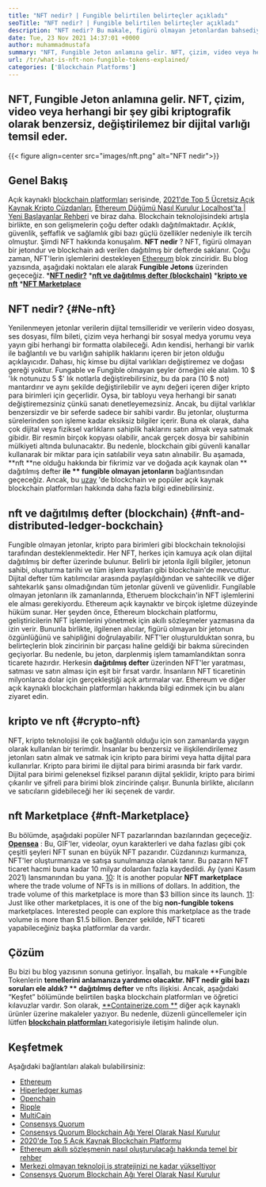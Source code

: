 ```yaml
---
title: "NFT nedir? | Fungible belirtilen belirteçler açıkladı" 
seoTitle: "NFT nedir? | Fungible belirtilen belirteçler açıkladı" 
description: "NFT nedir? Bu makale, figürü olmayan jetonlardan bahsediyor. NFT, tam meta verilere sahip dağıtılmış bir defterde depolanan benzersiz bir dijital veri birimidir." 
date: Tue, 23 Nov 2021 14:37:01 +0000
author: muhammadmustafa
summary: "NFT, Fungible Jeton anlamına gelir. NFT, çizim, video veya herhangi bir şey gibi kriptografik olarak benzersiz, değiştirilemez bir dijital varlığı temsil eder." 
url: /tr/what-is-nft-non-fungible-tokens-explained/
categories: ['Blockchain Platforms']
---
```


## NFT, Fungible Jeton anlamına gelir. NFT, çizim, video veya herhangi bir şey gibi kriptografik olarak benzersiz, değiştirilemez bir dijital varlığı temsil eder.

{{< figure align=center src="images/nft.png" alt="NFT nedir">}}


## Genel Bakış
Açık kaynaklı [blockchain platformları][1] serisinde, [2021'de Top 5 Ücretsiz Açık Kaynak Kripto Cüzdanları][2], [Ethereum Düğümü Nasıl Kurulur Localhost'ta | Yeni Başlayanlar Rehberi][3] ve biraz daha. Blockchain teknolojisindeki artışla birlikte, en son gelişmelerin çoğu defter odaklı dağıtılmaktadır. Açıklık, güvenlik, şeffaflık ve sağlamlık gibi bazı güçlü özellikler nedeniyle ilk tercih olmuştur. Şimdi NFT hakkında konuşalım. **NFT nedir** ? NFT, figürü olmayan bir jetondur ve blockchain adı verilen dağıtılmış bir defterde saklanır. Çoğu zaman, NFT'lerin işlemlerini destekleyen [Ethereum][1] blok zinciridir.
Bu blog yazısında, aşağıdaki noktaları ele alarak **Fungible Jetons**  üzerinden geçeceğiz.
  ***[NFT nedir?][4]** 
  ***[nft ve dağıtılmış defter (blockchain)][5]** 
  ***[kripto ve nft][6]** 
  ***[NFT Marketplace][7]** 

## NFT nedir?   {#Ne-nft}
Yenilenmeyen jetonlar verilerin dijital temsilleridir ve verilerin video dosyası, ses dosyası, film bileti, çizim veya herhangi bir sosyal medya yorumu veya yayın gibi herhangi bir formatta olabileceği. Adın kendisi, herhangi bir varlık ile bağlantılı ve bu varlığın sahiplik haklarını içeren bir jeton olduğu açıklayıcıdır. Dahası, hiç kimse bu dijital varlıkları değiştiremez ve doğası gereği yoktur. Fungable ve Fungible olmayan şeyler örneğini ele alalım. 10 $ 'lık notunuzu 5 $' lık notlarla değiştirebilirsiniz, bu da para (10 $ not) mantardırır ve aynı şekilde değiştirilebilir ve aynı değeri içeren diğer kripto para birimleri için geçerlidir. Oysa, bir tabloyu veya herhangi bir sanatı değiştiremezsiniz çünkü sanatı denetleyemezsiniz. Ancak, bu dijital varlıklar benzersizdir ve bir seferde sadece bir sahibi vardır.
Bu jetonlar, oluşturma sürelerinden son işleme kadar eksiksiz bilgiler içerir. Buna ek olarak, daha çok dijital veya fiziksel varlıkların sahiplik haklarını satın almak veya satmak gibidir. Bir resmin birçok kopyası olabilir, ancak gerçek dosya bir sahibinin mülkiyeti altında bulunacaktır. Bu nedenle, blockchain gibi güvenli kanallar kullanarak bir miktar para için satılabilir veya satın alınabilir. Bu aşamada, **nft  **ne olduğu hakkında bir fikrimiz var ve doğada açık kaynak olan **  dağıtılmış defter  **ile **  fungible olmayan jetonların**  bağlantısından geçeceğiz. Ancak, bu [uzay][8] 'de blockchain ve popüler açık kaynak blockchain platformları hakkında daha fazla bilgi edinebilirsiniz.

## nft ve dağıtılmış defter (blockchain)   {#nft-and-distributed-ledger-bockchain}
Fungible olmayan jetonlar, kripto para birimleri gibi blockchain teknolojisi tarafından desteklenmektedir. Her NFT, herkes için kamuya açık olan dijital dağıtılmış bir defter üzerinde bulunur. Belirli bir jetonla ilgili bilgiler, jetonun sahibi, oluşturma tarihi ve tüm işlem kayıtları gibi blockchain'de mevcuttur. Dijital defter tüm katılımcılar arasında paylaşıldığından ve sahtecilik ve diğer sahtekarlık şansı olmadığından tüm jetonlar güvenli ve güvenlidir. Fungilable olmayan jetonların ilk zamanlarında, Etheruem blockchain'in NFT işlemlerini ele alması gerekiyordu. Ethereum açık kaynaktır ve birçok işletme düzeyinde hüküm sunar. Her şeyden önce, Ethereum blockchain platformu, geliştiricilerin NFT işlemlerini yönetmek için akıllı sözleşmeler yazmasına da izin verir.
Bununla birlikte, ilgilenen alıcılar, figürü olmayan bir jetonun özgünlüğünü ve sahipliğini doğrulayabilir. NFT'ler oluşturulduktan sonra, bu belirteçlerin blok zincirinin bir parçası haline geldiği bir bakma sürecinden geçiyorlar. Bu nedenle, bu jeton, darplenmiş işlem tamamlandıktan sonra ticarete hazırdır. Herkesin **dağıtılmış defter**  üzerinden NFT'ler yaratması, satması ve satın alması için eşit bir fırsat vardır. İnsanların NFT ticaretinin milyonlarca dolar için gerçekleştiği açık artırmalar var. Ethereum ve diğer açık kaynaklı blockchain platformları hakkında bilgi edinmek için bu alanı ziyaret edin.

## kripto ve nft   {#crypto-nft}
NFT, kripto teknolojisi ile çok bağlantılı olduğu için son zamanlarda yaygın olarak kullanılan bir terimdir. İnsanlar bu benzersiz ve ilişkilendirilemez jetonları satın almak ve satmak için kripto para birimi veya hatta dijital para kullanırlar. Kripto para birimi ile dijital para birimi arasında bir fark vardır. Dijital para birimi geleneksel fiziksel paranın dijital şeklidir, kripto para birimi çıkarılır ve şifreli para birimi blok zincirinde çalışır. Bununla birlikte, alıcıların ve satıcıların gidebileceği her iki seçenek de vardır.

## nft Marketplace   {#nft-Marketplace}
Bu bölümde, aşağıdaki popüler NFT pazarlarından bazılarından geçeceğiz.
**[Opensea][9]** : Bu, GIF'ler, videolar, oyun karakterleri ve daha fazlası gibi çok çeşitli şeyleri NFT sunan en büyük NFT pazarıdır. Cüzdanınızı kurmanıza, NFT'ler oluşturmanıza ve satışa sunulmanıza olanak tanır. Bu pazarın NFT ticaret hacmi buna kadar 10 milyar dolardan fazla kaydedildi. Ay (yani Kasım 2021) lansmanından bu yana.
[10]: It is another popular **NFT marketplace** where the trade volume of NFTs is in millions of dollars. In addition, the trade volume of this marketplace is more than $3 billion since its launch.
[11]: Just like other marketplaces, it is one of the big **non-fungible tokens** marketplaces. Interested people can explore this marketplace as the trade volume is more than $1.5 billion.
Benzer şekilde, NFT ticareti yapabileceğiniz başka platformlar da vardır.

## Çözüm
Bu bizi bu blog yazısının sonuna getiriyor. İnşallah, bu makale **Fungible Tokenlerin  **temellerini anlamanıza yardımcı olacaktır. NFT nedir gibi bazı soruları ele aldık? **  dağıtılmış defter**  ve nfts ilişkisi. Ancak, aşağıdaki “Keşfet” bölümünde belirtilen başka blockchain platformları ve öğretici kılavuzlar vardır.
Son olarak, [**Containerize.com **][12] diğer açık kaynaklı ürünler üzerine makaleler yazıyor. Bu nedenle, düzenli güncellemeler için lütfen [ **blockchain platformları**  ][1] kategorisiyle iletişim halinde olun.

## Keşfetmek
Aşağıdaki bağlantıları alakalı bulabilirsiniz:
  * [Ethereum][13]
  * [Hiperledger kumaş][14]
  * [Openchain][15]
  * [Ripple][16]
  * [MultiCain][17]
  * [Consensys Quorum][18]
  * [Consensys Quorum Blockchain Ağı Yerel Olarak Nasıl Kurulur][19]
  * [2020'de Top 5 Açık Kaynak Blockchain Platformu][20]
  * [Ethereum akıllı sözleşmenin nasıl oluşturulacağı hakkında temel bir rehber][21]
  * [Merkezi olmayan teknoloji iş stratejinizi ne kadar yükseltiyor][22]
  * [Consensys Quorum Blockchain Ağı Yerel Olarak Nasıl Kurulur][19]

  
[1]: https://products.containerize.com/blockchain-platforms/
[2]: https://blog.containerize.com/blockchain-platforms/top-5-free-open-source-crypto-wallets-in-2021/
[3]: https://blog.containerize.com/blockchain-platforms/what-is-testnet-how-to-deploy-it-ethereum-testnet/
[4]: #What-is-NFT
[5]: #NFT-and-Distributed-Ledger-Bockchain
[6]: #Crypto-and-NFT
[7]: #NFT-Marketplace
[8]: https://blog.containerize.com/category/blockchain-platforms/
[9]: https://opensea.io/
[10]: https://marketplace.axieinfinity.com/
[11]: https://www.larvalabs.com/cryptopunks
[12]: https://www.containerize.com/
[13]: https://products.containerize.com/blockchain-platforms/ethereum
[14]: https://products.containerize.com/blockchain-platforms/hyperledger-fabric
[15]: https://products.containerize.com/blockchain-platforms/openchain
[16]: https://products.containerize.com/blockchain-platforms/ripple
[17]: https://products.containerize.com/blockchain-platforms/multichain
[18]: https://products.containerize.com/blockchain-platforms/consensys-quorum
[19]: https://blog.containerize.com/blockchain-platforms/how-to-setup-consensys-quorum-blockchain-network-locally/
[20]: https://blog.containerize.com/blockchain-platforms/top-5-open-source-blockchain-platforms-in-2020/
[21]: https://blog.containerize.com/
[22]: https://blog.containerize.com/2020/11/27/how-decentralized-technology-upgrades-your-business-strategy/
